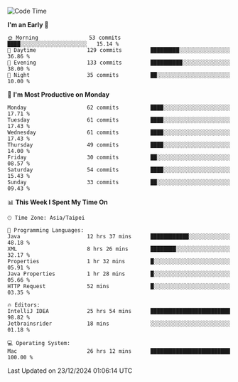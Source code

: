 <!--START_SECTION:waka-->
![Code Time](http://img.shields.io/badge/Code%20Time-1%2C549%20hrs%2016%20mins-blue)

**I'm an Early 🐤** 

```text
🌞 Morning                53 commits          ████░░░░░░░░░░░░░░░░░░░░░   15.14 % 
🌆 Daytime                129 commits         █████████░░░░░░░░░░░░░░░░   36.86 % 
🌃 Evening                133 commits         ██████████░░░░░░░░░░░░░░░   38.00 % 
🌙 Night                  35 commits          ██░░░░░░░░░░░░░░░░░░░░░░░   10.00 % 
```
📅 **I'm Most Productive on Monday** 

```text
Monday                   62 commits          ████░░░░░░░░░░░░░░░░░░░░░   17.71 % 
Tuesday                  61 commits          ████░░░░░░░░░░░░░░░░░░░░░   17.43 % 
Wednesday                61 commits          ████░░░░░░░░░░░░░░░░░░░░░   17.43 % 
Thursday                 49 commits          ████░░░░░░░░░░░░░░░░░░░░░   14.00 % 
Friday                   30 commits          ██░░░░░░░░░░░░░░░░░░░░░░░   08.57 % 
Saturday                 54 commits          ████░░░░░░░░░░░░░░░░░░░░░   15.43 % 
Sunday                   33 commits          ██░░░░░░░░░░░░░░░░░░░░░░░   09.43 % 
```


📊 **This Week I Spent My Time On** 

```text
🕑︎ Time Zone: Asia/Taipei

💬 Programming Languages: 
Java                     12 hrs 37 mins      ████████████░░░░░░░░░░░░░   48.18 % 
XML                      8 hrs 26 mins       ████████░░░░░░░░░░░░░░░░░   32.17 % 
Properties               1 hr 32 mins        █░░░░░░░░░░░░░░░░░░░░░░░░   05.91 % 
Java Properties          1 hr 28 mins        █░░░░░░░░░░░░░░░░░░░░░░░░   05.66 % 
HTTP Request             52 mins             █░░░░░░░░░░░░░░░░░░░░░░░░   03.35 % 

🔥 Editors: 
IntelliJ IDEA            25 hrs 54 mins      █████████████████████████   98.82 % 
Jetbrainsrider           18 mins             ░░░░░░░░░░░░░░░░░░░░░░░░░   01.18 % 

💻 Operating System: 
Mac                      26 hrs 12 mins      █████████████████████████   100.00 % 
```


 Last Updated on 23/12/2024 01:06:14 UTC
<!--END_SECTION:waka-->
